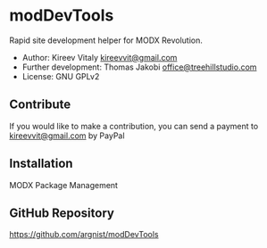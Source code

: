 # modDevTools

Rapid site development helper for MODX Revolution.

- Author: Kireev Vitaly <kireevvit@gmail.com>
- Further development: Thomas Jakobi <office@treehillstudio.com>
- License: GNU GPLv2

## Contribute

If you would like to make a contribution, you can send a payment to kireevvit@gmail.com by PayPal

## Installation

MODX Package Management

## GitHub Repository

https://github.com/argnist/modDevTools

